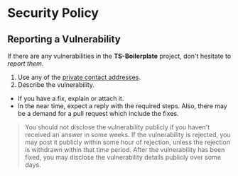 # Security Policy

## Reporting a Vulnerability

If there are any vulnerabilities in the **TS-Boilerplate** project, don't hesitate to _report them_.

1. Use any of the [private contact addresses](https://github.com/metaloha/ts-boilerplate#support).
2. Describe the vulnerability.

- If you have a fix, explain or attach it.
- In the near time, expect a reply with the required steps. Also, there may be a demand for a pull request which include the fixes.

> You should not disclose the vulnerability publicly if you haven't received an answer in some weeks.
> If the vulnerability is rejected, you may post it publicly within some hour of rejection, unless the rejection is withdrawn within that time period.
> After the vulnerability has been fixed, you may disclose the vulnerability details publicly over some days.
